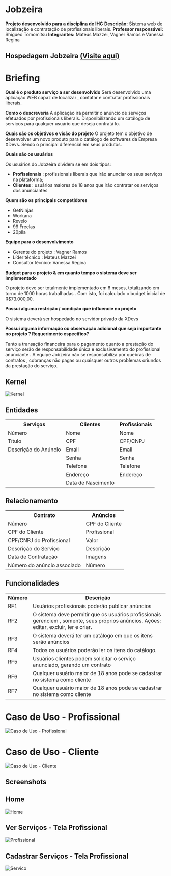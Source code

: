 # Jobzeira

**Projeto desenvolvido para a disciplina de IHC** 
**Descrição:** Sistema web de localização e contratação de profissionais liberais.
**Professor responsável:** Shigueo Tomomitsu
**Integrantes:** Mateus Mazzei, Vagner Ramos e Vanessa Regina

## Hospedagem Jobzeira [(Visite aqui)](https://jobzeira.herokuapp.com/)

# Briefing

 **Qual é o produto serviço a ser desenvolvido**
 Será desenvolvido uma aplicação WEB capaz de localizar , contatar e contratar profissionais liberais.
 
 **Como o descreveria**
 A aplicação irá permitir o anúncio de serviços efetuados por profissionais liberais. Disponibilizando um catálogo de serviços para qualquer usuário que deseja contratá lo.
 
 **Quais são os objetivos e visão do projeto**
O projeto tem o objetivo de desenvolver um novo produto para o catálogo de softwares da Empresa XDevs. Sendo o principal diferencial em seus produtos.
 
 **Quais são os usuários**
 
 Os usuários do Jobzeira dividem se em dois tipos:
 
 - **Profissionais** : profissionais liberais que irão anunciar os seus serviços na plataforma;
 -  **Clientes** : usuários maiores de 18 anos
   que irão contratar os serviços dos anunciantes

 
 **Quem são os principais competidores**
 
 - GetNinjas  
 - Workana
 - Revelo
 - 99 Freelas
 - 20pila

 **Equipe para o desenvolvimento**
  - Gerente do projeto : Vagner Ramos
 - Líder técnico : Mateus Mazzei
 - Consultor técnico: Vanessa Regina
 
 **Budget para o projeto & em quanto tempo o sistema deve ser implementado**
 
 O projeto deve ser totalmente implementado em 6 meses, totalizando em torno de 1000 horas trabalhadas . Com isto, foi calculado o budget inicial de R$73.000,00.
 
**Possui alguma restrição / condição que influencie no projeto**

O sistema deverá ser hospedado no servidor privado da XDevs

 **Possui alguma informação ou observação adicional que seja importante no projeto ? Requerimento específico?**

 Tanto a transação financeira para o pagamento quanto a prestação do serviço serão de responsabilidade única e exclusivamento do profissional anunciante . A equipe Jobzeira não se responsabiliza por quebras de contratos , cobranças não pagas ou quaisquer outros problemas oriundos da prestação do serviço.

## Kernel

![Kernel](https://i.imgur.com/eCcJLjL.png)

## Entidades

<table>
  <tr>
    <th>Serviços</th>
    <th>Clientes</th>
    <th>Profissionais</th>
  </tr>
  <tr>
    <td>Número</td>
    <td>Nome</td>
    <td>Nome</td>
  </tr>
  <tr>
    <td>Título</td>
    <td>CPF</td>
    <td>CPF/CNPJ</td>
  </tr>
  <tr>
    <td>Descrição do Anúncio</td>
    <td>Email</td>
    <td>Email</td>
  </tr>
  <tr>
    <td></td>
    <td>Senha</td>
    <td>Senha</td>
  </tr>
  <tr>
    <td></td>
    <td>Telefone</td>
    <td>Telefone</td>
  </tr>
  <tr>
    <td></td>
    <td>Endereço</td>
    <td>Endereço</td>
  </tr>
    <tr>
    <td></td>
    <td>Data de Nascimento</td>
    <td></td>
  </tr>
</table>


## Relacionamento
<table>
  <tr>
    <th>Contrato</th>
    <th>Anúncios</th>
  </tr>
  <tr>
    <td>Número</td>
    <td>CPF do Cliente</td>
  </tr>
  <tr>
    <td>CPF do Cliente</td>
    <td>Profissional</td>
  </tr>
  <tr>
    <td>CPF/CNPJ do Profissional</td>
    <td>Valor</td>
  </tr>
  <tr>
    <td>Descrição do Serviço</td>
    <td>Descrição</td>
  </tr>
  <tr>
    <td>Data de Contratação</td>
    <td>Imagens</td>
  </tr>
  <tr>
    <td>Número do anúncio associado</td>
    <td>Número</td>
  </tr>
</table>

## Funcionalidades
<table>
  <tr>
    <th>Número</th>
    <th>Descrição</th>
  </tr>
  <tr>
    <td>RF1</td>
    <td>Usuários profissionais poderão publicar anúncios</td>
  </tr>
  <tr>
    <td>RF2</td>
    <td>O sistema deve permitir que os usuários profissionais gerenciem , somente,
seus próprios anúncios. Ações: editar, excluir, ler e criar.</td>
  </tr>
  <tr>
    <td>RF3</td>
    <td>O sistema deverá ter um catálogo em que os itens serão anúncios</td>
  </tr>
  <tr>
    <td>RF4</td>
    <td>Todos os usuários poderão ler os itens do catálogo.</td>
  </tr>
  <tr>
    <td>RF5</td>
    <td>Usuários clientes podem solicitar o serviço anunciado, gerando um contrato</td>
  </tr>
  <tr>
    <td>RF6</td>
    <td>Qualquer usuário maior de 18 anos pode se cadastrar no sistema como cliente</td>
  </tr>
    <tr>
    <td>RF7</td>
    <td>Qualquer usuário maior de 18 anos pode se cadastrar no sistema como cliente</td>
  </tr>
</table>


# Caso de Uso - Profissional

![Caso de Uso - Profissional](https://i.imgur.com/JkCpMRr.png)

# Caso de Uso - Cliente

![Caso de Uso - Cliente](https://i.imgur.com/vyAtKwu.png)


## Screenshots

## Home
![Home](https://i.imgur.com/4v6VdrV.png)

## Ver Serviços - Tela Profissional
![Profissional](https://i.imgur.com/eU9K03l.png)

## Cadastrar Serviços - Tela Profissional
![Servico](https://i.imgur.com/5SyQs5h.png)

